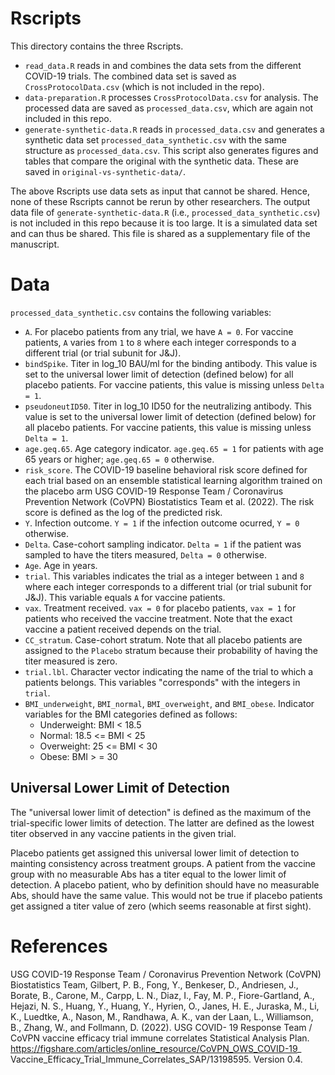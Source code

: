 # Rscripts

This directory contains the three Rscripts. 

* `read_data.R` reads in and combines the data sets from the different COVID-19 trials. The combined data set is saved as
`CrossProtocolData.csv` (which is not included in the repo).
* `data-preparation.R` processes `CrossProtocolData.csv` for analysis.
The processed data are saved as `processed_data.csv`, which are again not
included in this repo.
* `generate-synthetic-data.R` reads in `processed_data.csv` and generates a
synthetic data set `processed_data_synthetic.csv` with the same structure as
`processed_data.csv`. This script also generates figures and tables that compare
the original with the synthetic data. These are saved in
`original-vs-synthetic-data/`.

The above Rscripts use data sets as input that cannot be shared. Hence, none of these Rscripts cannot be rerun
by other researchers. The output data file of `generate-synthetic-data.R` (i.e., `processed_data_synthetic.csv`)
is not included in this repo because it is too large. It is a simulated data set and can thus be shared. This file
is shared as a supplementary file of the manuscript. 

# Data

`processed_data_synthetic.csv` contains the following variables:

* `A`. For placebo patients from any trial, we have `A = 0`. For vaccine patients,
`A` varies from `1` to `8` where each integer corresponds to a different trial (or 
  trial subunit for J&J). 
* `bindSpike`. Titer in log_10 BAU/ml for the binding antibody. This value is set to the
universal lower limit of detection (defined below) for all placebo patients. For 
vaccine patients, this value is missing unless `Delta = 1`. 
* `pseudoneutID50`. Titer in log_10 ID50 for the neutralizing antibody. This value is set to the
universal lower limit of detection (defined below) for all placebo patients. For 
vaccine patients, this value is missing unless `Delta = 1`. 
* `age.geq.65`. Age category indicator. `age.geq.65 = 1` for patients with age 65 years 
or higher; `age.geq.65 = 0` otherwise. 
* `risk_score`. The COVID-19 baseline behavioral risk score defined for each trial 
based on an ensemble statistical learning algorithm trained on the placebo arm 
USG COVID-19 Response Team / Coronavirus Prevention Network (CoVPN) Biostatistics Team
et al. (2022). The risk score is defined as the log of the predicted risk.
* `Y`. Infection outcome. `Y = 1` if the infection outcome ocurred, `Y = 0` otherwise.
* `Delta`. Case-cohort sampling indicator. `Delta = 1` if the patient was sampled to have
the titers measured, `Delta = 0` otherwise.
* `Age`. Age in years.
* `trial`. This variables indicates the trial as a integer between `1` and `8` where each integer corresponds to a different trial (or 
  trial subunit for J&J). This variable equals `A` for vaccine patients. 
* `vax`. Treatment received. `vax = 0` for placebo patients, `vax = 1` for 
patients who received the vaccine treatment. Note that the exact vaccine a patient 
received depends on the trial.
* `CC_stratum`. Case-cohort stratum. Note that all placebo patients are assigned to 
the `Placebo` stratum because their probability of having the titer measured is zero.
* `trial.lbl`. Character vector indicating the name of the trial to which a patients belongs.
This variables "corresponds" with the integers in `trial`.
* `BMI_underweight`, `BMI_normal`, `BMI_overweight`, and `BMI_obese`. Indicator variables
for the BMI categories defined as follows:
  - Underweight: BMI < 18.5
  - Normal: 18.5 <= BMI < 25
  - Overweight: 25 <= BMI < 30
  - Obese: BMI > = 30


## Universal Lower Limit of Detection

The "universal lower limit of detection" is defined as the maximum of the
trial-specific lower limits of detection. The latter are defined as the lowest
titer observed in any vaccine patients in the given trial.

Placebo patients get assigned this universal lower limit of detection to
mainting consistency across treatment groups. A patient from the vaccine group
with no measurable Abs has a titer equal to the lower limit of detection. A
placebo patient, who by definition should have no measurable Abs, should have
the same value. This would not be true if placebo patients get assigned a titer 
value of zero (which seems reasonable at first sight).


# References

USG COVID-19 Response Team / Coronavirus Prevention Network (CoVPN) Biostatistics
Team, Gilbert, P. B., Fong, Y., Benkeser, D., Andriesen, J., Borate, B., Carone, M., Carpp,
L. N., Diaz, I., Fay, M. P., Fiore-Gartland, A., Hejazi, N. S., Huang, Y., Huang, Y.,
Hyrien, O., Janes, H. E., Juraska, M., Li, K., Luedtke, A., Nason, M., Randhawa, A. K.,
van der Laan, L., Williamson, B., Zhang, W., and Follmann, D. (2022). USG COVID-
19 Response Team / CoVPN vaccine efficacy trial immune correlates Statistical Analysis Plan.
https://figshare.com/articles/online_resource/CoVPN_OWS_COVID-19_
Vaccine_Efficacy_Trial_Immune_Correlates_SAP/13198595. Version 0.4.




